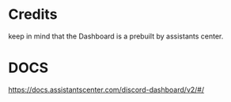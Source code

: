 # Credits
keep in mind that the Dashboard is a prebuilt by assistants center. 

# DOCS
https://docs.assistantscenter.com/discord-dashboard/v2/#/